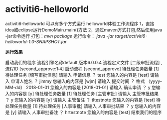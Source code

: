 # activiti6-helloworld
activiti6-helloworld
可以有多个方式运行 helloworld体验工作流程序
1，直接idea或eclipse运行DemoMain.main()方法
2，通过maven方式打包,然后使用java -jar命令运行
    打包：_mvn package_
    运行命令：  _java -jar target/activiti6-helloworld-1.0-SNAPSHOT.jar_


**运行效果**

启动我们的程序
流程引擎名称default,版本6.0.0.4
流程定义文件 [二级审批流程] , 流程ID [second_approve:1:4]
启动流程 [second_approve]
待处理任务数量 [1]
待处理任务 [填写审批信息]
请输入 申请信息 ？
test
您输入的内容是 [test]
请输入 申请人姓名 ？
jimmy
您输入的内容是 [wjm]
请输入 提交时间 ？ 格式 （yyyy-MM-dd）
2018-01-01
您输入的内容是 [2018-01-01]
请输入 确认申请 ？
y
您输入的内容是 [y]
待处理任务数量 [1]
待处理任务 [主管审批]
请输入 主管审批结果 ？
y
您输入的内容是 [y]
请输入 主管备注 ？
tltestnote
您输入的内容是 [test]
待处理任务数量 [1]
待处理任务 [人事审批]
请输入 人事审批结果 ？
y
您输入的内容是 [y]
请输入 人事审批备注 ？
hrtestnote
您输入的内容是 [test]
结束我们的程序